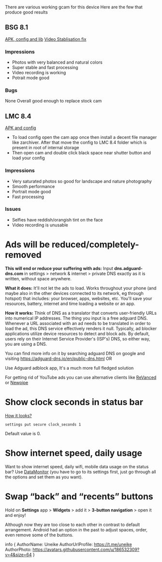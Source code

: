 There are various working gcam for this device
Here are the few that produce good results

## BSG 8.1
[APK, config and lib](https://t.me/fogos_gcam/849)
[Video Stablisation fix](https://t.me/fogos_gcam/977)

### Impressions
- Photos with very balanced and natural colors
- Super stable and fast processing
- Video recording is working
- Potrait mode good

### Bugs
None
Overall good enough to replace stock cam

## LMC 8.4
[APK and config](https://t.me/fogos_gcam/938)

- To load config open the cam app once then install a decent file manager like zarchiver. After that move the config to LMC 8.4 folder which is present in root of internal storage
- Then open cam and double click black space near shutter button and load your config

### Impressions
- Very saturated photos so good for landscape and nature photography
- Smooth performance
- Portrait mode good
- Fast processing

### Issues
- Selfies have reddish/orangish tint on the face
- Video recording is unusable

# Ads will be reduced/completely-removed
**This will end or reduce your suffering with ads:**
Input **dns.adguard-dns.com** in
settings > network & internet > private DNS
exactly as it is written, without space anywhere.

**What it does:**
It'll not let the ads to load. Works throughout your phone (and maybe also in the other devices connected to its network, eg through hotspot) that includes: your browser, apps, websites, etc. You'll save your resources, battery, internet and time loading a website or an app.

**How it works:**
Think of DNS as a translator that converts user-friendly URLs into numerical IP addresses. The thing you input is a free adguard DNS. Whenever a URL associated with an ad needs to be translated in order to load the ad, this DNS service effectively renders it null. Typically, ad blocker applications utilize device resources to detect and block ads. By default, users rely on their Internet Service Provider's (ISP's) DNS, so either way, you are using a DNS.

You can find more info on it by searching adguard DNS on google and visiting https://adguard-dns.io/en/public-dns.html
OR

Use Adguard adblock app, It's a much more full fledged solution

For getting rid of YouTube ads you can use alternative clients like [ReVanced](https://t.me/youtuberevancedbuilds) or [Newpipe](https://newpipe.net/)

# Show clock seconds in status bar
[How it looks?](https://abload.de/img/clkse9jc7w.png)

```
settings put secure clock_seconds 1
```

Default value is 0.

# Show internet speed, daily usage
Want to show internet speed, daily wifi, mobile data usage on the status bar?
Use [DataMonitor](https://github.com/itsdrnoob/DataMonitor/releases) (you have to go to its settings first, just go through all the options and set them as you want).

# Swap “back” and “recents” buttons
Hold on **Settings** app > **Widgets** > add it > **3-button navigation** > open it and enjoy!

Although now they are too close to each other in contrast to default arrangement.
Android had an option in the past to adjust spaces, order, even remove some of the buttons.

info { AuthorName: Uneike 
AuthorUrlProfile: https://t.me/uneike 
AuthorPhoto: https://avatars.githubusercontent.com/u/186532309?v=4&size=64 }
